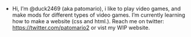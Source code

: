 - Hi, I’m @duck2469 (aka patomario), i like to play video games, and make mods for different types of video games. I’m currently learning how to make a website (css and html.). Reach me on twitter: https://twitter.com/patomario2 or vist my WIP website. 

<!---
patomario
--->
